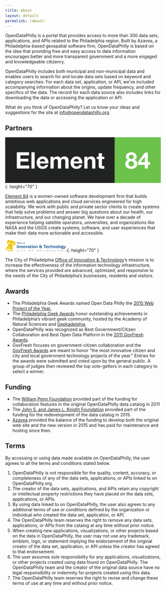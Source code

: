 ```yaml
---
title: About
layout: default
permalink: /about/
---
```


OpenDataPhilly is a portal that provides access to more than 300 data sets, applications, and APIs related to the Philadelphia region. Built by Azavea, a Philadelphia-based geospatial software firm, OpenDataPhilly is based on the idea that providing free and easy access to data information encourages better and more transparent government and a more engaged and knowledgeable citizenry.

OpenDataPhilly includes both municipal and non-municipal data and enables users to search for and locate data sets based on keyword and category searches. For each data set, application, or API, we’ve included accompanying information about the origins, update frequency, and other specifics of the data. The record for each data source also includes links for downloading the data or accessing the application or API.

What do you think of OpenDataPhilly? Let us know your ideas and suggestions for the site at [info@opendataphilly.org](mailto:info@opendataphilly.org).

## Partners

![Element 84](/img/organizations/element84-logo.png){: height="70" }

[Element 84](https://element84.com/) is a women-owned software development firm that builds ambitious web applications and cloud services engineered for high scalability. We work with public and private sector clients to create systems that help solve problems
and answer big questions about our health, our infrastructure, and our changing planet. We have over a decade of experience helping satellite operators, universities, and organizations like NASA and the USGS create systems, software, and user experiences that make their data more actionable and accessible.

![City of Philadelphia logo](/img/organizations/logo-oit.png){: height="70" }

The City of Philadelphia [Office of Innovation & Technology](https://www.phila.gov/departments/office-of-innovation-and-technology/)’s mission is to increase the effectiveness of the information technology infrastructure, where the services provided are advanced, optimized, and responsive to the needs of the City of Philadelphia’s businesses, residents and visitors.


## Awards

* The Philadelphia Geek Awards named Open Data Philly the [2015 Web Project of the Year.](http://www.phillygeekawards.com/nominees/open-data-phillys-relaunch/)
* The [Philadelphia Geek Awards](http://www.phillygeekawards.com/about/) honor outstanding achievements in Philadelphia’s vibrant geek community, hosted by the Academy of Natural Sciences and [Geekadelphia](http://www.geekadelphia.com/).
* OpenDataPhilly was recognized as Best Government/Citizen Collaboration and Best Open Data Platform in the [2011 GovFresh Awards](http://govfresh.com/2011/12/2011-govfresh-awards-winners/).
* GovFresh focuses on government-citizen collaboration and the [GovFresh Awards](http://govfresh.com/awards/) are meant to honor "the most innovative citizen and city and local government technology projects of the year." Entries for the awards were submitted and voted upon by the general public. A group of judges then reviewed the top vote-getters in each category to select a winner.

## Funding

 * The [William Penn Foundation](http://www.williampennfoundation.org/) provided part of the funding for collaboration features in the original OpenDataPhilly data catalog in 2011
 * The [John S. and James L. Knight Foundation](http://www.knightfoundation.org/) provided part of the funding for the redevelopment of the data catalog in 2015.
 * [Azavea](https://www.azavea.com/) provided the balance of the funding to develop both the original web site and the new version in 2015 and has paid for maintenance and hosting since then.

## Terms

By accessing or using data made available on OpenDataPhilly, the user agrees to all the terms and conditions stated below.

1.  OpenDataPhilly is not responsible for the quality, content, accuracy, or completeness of any of the data sets, applications, or APIs linked to on OpenDataPhilly.org.
2.  The creator of the data sets, applications, and APIs retain any copyright or intellectual property restrictions they have placed on the data sets, applications, or APIs.
3.  By using data linked to on OpenDataPhilly, the user also agrees to any additional terms of use or conditions defined by the organization or individual who created the data set, application, or API.
4.  The OpenDataPhilly team reserves the right to remove any data sets, applications, or APIs from the catalog at any time without prior notice.
5.  When creating new applications, visualizations, or other projects based on the data in OpenDataPhilly, the user may not use any trademark, emblem, logo, or statement implying the endorsement of the original creator of the data set, application, or API unless the creator has agreed to that endorsement.
6.  The user assumes sole responsibility for any applications, visualizations, or other projects created using data found on OpenDataPhilly. The OpenDataPhilly team and the creator of the original data source have no legal responsibility or indemnity for projects created using this data.
7.  The OpenDataPhilly team reserves the right to revise and change these terms of use at any time and without prior notice.